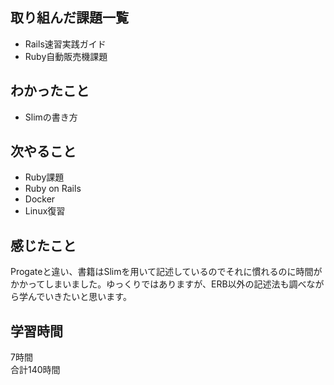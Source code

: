 ## 取り組んだ課題一覧
- Rails速習実践ガイド
- Ruby自動販売機課題

## わかったこと
- Slimの書き方

## 次やること
- Ruby課題
- Ruby on Rails
- Docker
- Linux復習

## 感じたこと
Progateと違い、書籍はSlimを用いて記述しているのでそれに慣れるのに時間がかかってしまいました。ゆっくりではありますが、ERB以外の記述法も調べながら学んでいきたいと思います。

## 学習時間
7時間<br />
合計140時間